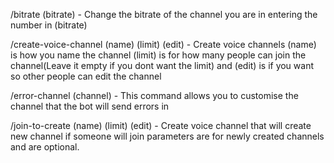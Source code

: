 /bitrate (bitrate) - Change the bitrate of the channel you are in entering the number in (bitrate)

/create-voice-channel (name) (limit) (edit) - Create voice channels (name) is how you name the channel (limit) is for how many people can join the channel(Leave it empty if you dont want the limit) and (edit) is if you want so other people can edit the channel

/error-channel (channel) - This command allows you to customise the channel that the bot will send errors in

/join-to-create (name) (limit) (edit) - Create voice channel that will create new channel if someone will join parameters are for newly created channels and are optional.
